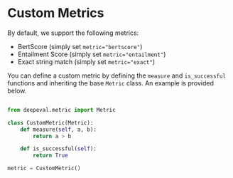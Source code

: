 # Custom Metrics

By default, we support the following metrics: 

- BertScore (simply set `metric="bertscore"`)
- Entailment Score (simply set `metric="entailment"`)
- Exact string match (simply set `metric="exact"`)

You can define a custom metric by defining the `measure` and `is_successful` functions and inheriting the base `Metric` class. An example is provided below.

```python

from deepeval.metric import Metric

class CustomMetric(Metric):
    def measure(self, a, b):
        return a > b

    def is_successful(self):
        return True

metric = CustomMetric()

```
